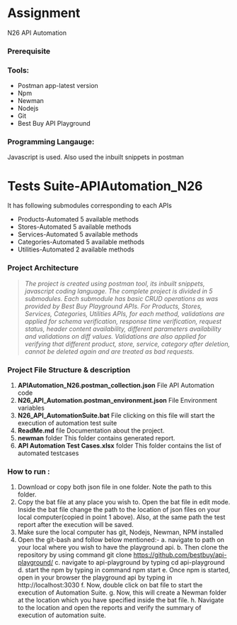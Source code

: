 # Assignment
N26 API Automation
### Prerequisite

### Tools:
* Postman app-latest version
* Npm
* Newman
* Nodejs
* Git
* Best Buy API Playground

### Programming Langauge: 
Javascript is used. Also used the inbuilt snippets in postman

# Tests Suite-APIAutomation_N26
It has following submodules corresponding to each APIs
* Products-Automated 5 available methods
* Stores-Automated 5 available methods
* Services-Automated 5 available methods
* Categories-Automated 5 available methods
* Utilities-Automated 2 available methods

### Project Architecture
> *The project is created using postman tool, its inbuilt snippets, javascript coding language. The complete project is divided in 5 submodules. Each submodule has basic CRUD operations as was provided by Best Buy Playground APIs. 
For Products, Stores, Services, Categories, Utilities APIs, for each method, validations are applied for schema verification, response time verification, request status, header content availability, different parameters availability and validations on diff values. 
Validations are also applied for verifying that different product, store, service, category after deletion, cannot be deleted again and are treated as bad requests.*

### Project File Structure & description

1. **APIAutomation_N26.postman_collection.json** File
    API Automation code
2. **N26_API_Automation.postman_environment.json** File
    Environment variables
3. **N26_API_AutomationSuite.bat** File
    clicking on this file will start the execution of automation test suite
4. **ReadMe.md** file
	Documentation about the project.
5. **newman** folder
    This folder contains generated report.
6. **API Automation Test Cases.xlsx** folder
    This folder contains the list of automated testcases

### How to run : 
1. Download or copy both json file in one folder. Note the path to this folder.
2. Copy the bat file at any place you wish to. Open the bat file in edit mode. Inside the bat file change the path to the location of json files on your local computer(copied in point 1 above). Also, at the same path the test report after the execution will be saved.
2. Make sure the local computer has git, Nodejs, Newman, NPM installed
3. Open the git-bash and follow below mentioned:-
 a. navigate to path on your local where you wish to have the playground api.
 b. Then clone the repository by using command
    git clone https://github.com/bestbuy/api-playground/
 c. navigate to api-playground by typing
    cd api-playground
 d. start the npm by typing in command
    npm start
 e. Once npm is started, open in your browser the playground api by typing in
    http://localhost:3030
 f. Now, double click on bat file to start the execution of Automation Suite.
 g. Now, this will create a Newman folder at the location which you have specified inside the bat file. 
 h. Navigate to the location and open the reports and verify the summary of execution of automation suite.